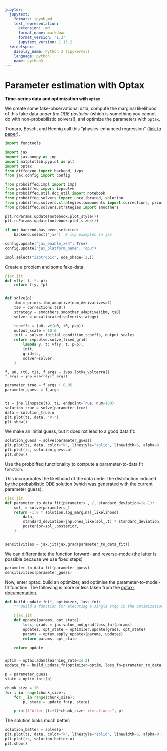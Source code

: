 ```yaml
---
jupyter:
  jupytext:
    formats: ipynb,md
    text_representation:
      extension: .md
      format_name: markdown
      format_version: '1.3'
      jupytext_version: 1.15.2
  kernelspec:
    display_name: Python 3 (ipykernel)
    language: python
    name: python3
---
```


<!-- #region -->
# Parameter estimation with Optax

**Time-series data and optimization with ``optax``**

We create some fake-observational data, compute the marginal likelihood of this fake data _under the ODE posterior_ (which is something you cannot do with non-probabilistic solvers!), and optimize the parameters with `optax`.


Tronarp, Bosch, and Hennig call this "physics-enhanced regression" ([link to paper](https://arxiv.org/abs/2202.01287)).
<!-- #endregion -->

```python
import functools

import jax
import jax.numpy as jnp
import matplotlib.pyplot as plt
import optax
from diffeqzoo import backend, ivps
from jax.config import config

from probdiffeq.impl import impl
from probdiffeq import ivpsolve
from probdiffeq.util.doc_util import notebook
from probdiffeq.solvers import uncalibrated, solution
from probdiffeq.solvers.strategies.components import corrections, priors
from probdiffeq.solvers.strategies import smoothers
```

```python
plt.rcParams.update(notebook.plot_style())
plt.rcParams.update(notebook.plot_sizes())
```

```python
if not backend.has_been_selected:
    backend.select("jax")  # ivp examples in jax

config.update("jax_enable_x64", True)
config.update("jax_platform_name", "cpu")
```

```python
impl.select("isotropic", ode_shape=(2,))
```

Create a problem and some fake-data:

```python
@jax.jit
def vf(y, t, *, p):
    return f(y, *p)


def solve(p):
    ibm = priors.ibm_adaptive(num_derivatives=1)
    ts0 = corrections.ts0()
    strategy = smoothers.smoother_adaptive(ibm, ts0)
    solver = uncalibrated.solver(strategy)

    tcoeffs = (u0, vf(u0, t0, p=p))
    output_scale = 10.0
    init = solver.initial_condition(tcoeffs, output_scale)
    return ivpsolve.solve_fixed_grid(
        lambda y, t: vf(y, t, p=p),
        init,
        grid=ts,
        solver=solver,
    )
```

```python
f, u0, (t0, t1), f_args = ivps.lotka_volterra()
f_args = jnp.asarray(f_args)

parameter_true = f_args + 0.05
parameter_guess = f_args


ts = jnp.linspace(t0, t1, endpoint=True, num=100)
solution_true = solve(parameter_true)
data = solution_true.u
plt.plot(ts, data, "P-")
plt.show()
```

We make an initial guess, but it does not lead to a good data fit:

```python
solution_guess = solve(parameter_guess)
plt.plot(ts, data, color="k", linestyle="solid", linewidth=6, alpha=0.125)
plt.plot(ts, solution_guess.u)
plt.show()
```

Use the probdiffeq functionality to compute a parameter-to-data fit function.

This incorporates the likelihood of the data under the distribution induced by the probabilistic ODE solution (which was generated with the current parameter guess).

```python
@jax.jit
def parameter_to_data_fit(parameters_, /, standard_deviation=1e-1):
    sol_ = solve(parameters_)
    return -1.0 * solution.log_marginal_likelihood(
        data,
        standard_deviation=jnp.ones_like(sol_.t) * standard_deviation,
        posterior=sol_.posterior,
    )


sensitivities = jax.jit(jax.grad(parameter_to_data_fit))
```

We can differentiate the function forward- and reverse-mode (the latter is possible because we use fixed steps)

```python
parameter_to_data_fit(parameter_guess)
sensitivities(parameter_guess)
```

Now, enter optax: build an optimizer, and optimise the parameter-to-model-fit function. The following is more or less taken from the [optax-documentation](https://optax.readthedocs.io/en/latest/optax-101.html).

```python
def build_update_fn(*, optimizer, loss_fn):
    """Build a function for executing a single step in the optimization."""

    @jax.jit
    def update(params, opt_state):
        loss, grads = jax.value_and_grad(loss_fn)(params)
        updates, opt_state = optimizer.update(grads, opt_state)
        params = optax.apply_updates(params, updates)
        return params, opt_state

    return update


optim = optax.adam(learning_rate=1e-2)
update_fn = build_update_fn(optimizer=optim, loss_fn=parameter_to_data_fit)
```

```python
p = parameter_guess
state = optim.init(p)

chunk_size = 10
for i in range(chunk_size):
    for _ in range(chunk_size):
        p, state = update_fn(p, state)

    print(f"After {(i+1)*chunk_size} iterations:", p)
```

The solution looks much better:

```python
solution_better = solve(p)
plt.plot(ts, data, color="k", linestyle="solid", linewidth=6, alpha=0.125)
plt.plot(ts, solution_better.u)
plt.show()
```
